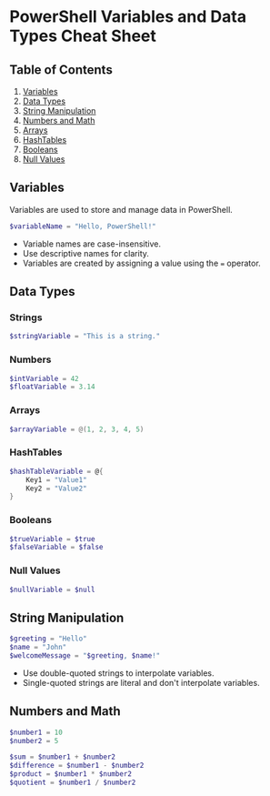 # PowerShell Variables and Data Types Cheat Sheet

## Table of Contents

1. [Variables](#variables)
2. [Data Types](#data-types)
3. [String Manipulation](#string-manipulation)
4. [Numbers and Math](#numbers-and-math)
5. [Arrays](#arrays)
6. [HashTables](#hashtables)
7. [Booleans](#booleans)
8. [Null Values](#null-values)

## Variables

Variables are used to store and manage data in PowerShell.

```powershell
$variableName = "Hello, PowerShell!"
```

- Variable names are case-insensitive.
- Use descriptive names for clarity.
- Variables are created by assigning a value using the `=` operator.

## Data Types

### Strings

```powershell
$stringVariable = "This is a string."
```

### Numbers

```powershell
$intVariable = 42
$floatVariable = 3.14
```

### Arrays

```powershell
$arrayVariable = @(1, 2, 3, 4, 5)
```

### HashTables

```powershell
$hashTableVariable = @{
    Key1 = "Value1"
    Key2 = "Value2"
}
```

### Booleans

```powershell
$trueVariable = $true
$falseVariable = $false
```

### Null Values

```powershell
$nullVariable = $null
```

## String Manipulation

```powershell
$greeting = "Hello"
$name = "John"
$welcomeMessage = "$greeting, $name!"
```

- Use double-quoted strings to interpolate variables.
- Single-quoted strings are literal and don't interpolate variables.

## Numbers and Math

```powershell
$number1 = 10
$number2 = 5

$sum = $number1 + $number2
$difference = $number1 - $number2
$product = $number1 * $number2
$quotient = $number1 / $number2
```

